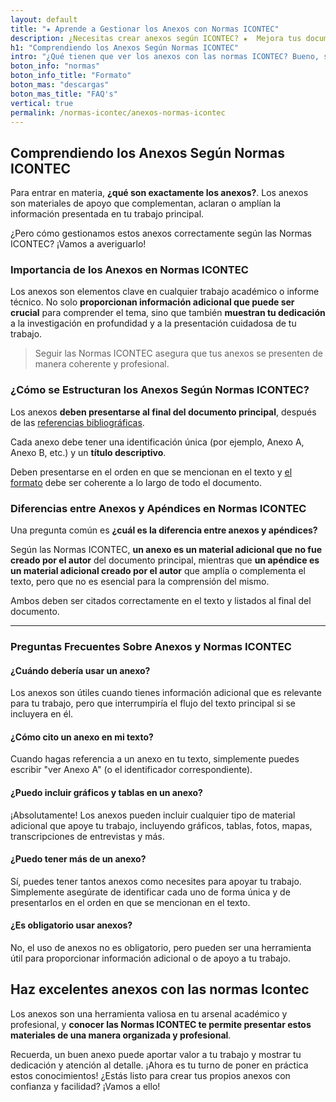 ```yaml
---
layout: default
title: "★ Aprende a Gestionar los Anexos con Normas ICONTEC"
description: ¿Necesitas crear anexos según ICONTEC? ★  Mejora tus documentos aprendiendo a hacer tus anexos con las normas ICONTEC. ¡Entra ya!
h1: "Comprendiendo los Anexos Según Normas ICONTEC"
intro: "¿Qué tienen que ver los anexos con las normas ICONTEC? Bueno, si estás preparando un trabajo académico o profesional en Colombia, es muy probable que debas seguir estas normas."
boton_info: "normas"
boton_info_title: "Formato"
boton_mas: "descargas"
boton_mas_title: "FAQ's"
vertical: true
permalink: /normas-icontec/anexos-normas-icontec
---
```

## Comprendiendo los Anexos Según Normas ICONTEC

Para entrar en materia, **¿qué son exactamente los anexos?**. Los anexos son materiales de apoyo que complementan, aclaran o amplían la información presentada en tu trabajo principal.

¿Pero cómo gestionamos estos anexos correctamente según las Normas ICONTEC? ¡Vamos a averiguarlo!

### Importancia de los Anexos en Normas ICONTEC

Los anexos son elementos clave en cualquier trabajo académico o informe técnico. No solo **proporcionan información adicional que puede ser crucial** para comprender el tema, sino que también **muestran tu dedicación** a la investigación en profundidad y a la presentación cuidadosa de tu trabajo.

>Seguir las Normas ICONTEC asegura que tus anexos se presenten de manera coherente y profesional.

### ¿Cómo se Estructuran los Anexos Según Normas ICONTEC?

Los anexos **deben presentarse al final del documento principal**, después de las [referencias bibliográficas]({{'normas-icontec/citas-referencias-normas-icontec'|relative_url}} "Citas y referencias bibliográficas Normas Icontec").

Cada anexo debe tener una identificación única (por ejemplo, Anexo A, Anexo B, etc.) y un **título descriptivo**.

Deben presentarse en el orden en que se mencionan en el texto y [el formato]({{'normas-icontec/cuerpo-trabajo-normas-icontec'|relative_url}} "Cuerpo del trabajo Normas Icontec") debe ser coherente a lo largo de todo el documento.

### Diferencias entre Anexos y Apéndices en Normas ICONTEC

Una pregunta común es **¿cuál es la diferencia entre anexos y apéndices?**

Según las Normas ICONTEC, **un anexo es un material adicional que no fue creado por el autor** del documento principal, mientras que **un apéndice es un material adicional creado por el autor** que amplía o complementa el texto, pero que no es esencial para la comprensión del mismo.

Ambos deben ser citados correctamente en el texto y listados al final del documento.

----

### Preguntas Frecuentes Sobre Anexos y Normas ICONTEC

#### ¿Cuándo debería usar un anexo?

Los anexos son útiles cuando tienes información adicional que es relevante para tu trabajo, pero que interrumpiría el flujo del texto principal si se incluyera en él.

#### ¿Cómo cito un anexo en mi texto?

Cuando hagas referencia a un anexo en tu texto, simplemente puedes escribir "ver Anexo A" (o el identificador correspondiente).

#### ¿Puedo incluir gráficos y tablas en un anexo?

¡Absolutamente! Los anexos pueden incluir cualquier tipo de material adicional que apoye tu trabajo, incluyendo gráficos, tablas, fotos, mapas, transcripciones de entrevistas y más.

#### ¿Puedo tener más de un anexo?

Sí, puedes tener tantos anexos como necesites para apoyar tu trabajo. Simplemente asegúrate de identificar cada uno de forma única y de presentarlos en el orden en que se mencionan en el texto.

#### ¿Es obligatorio usar anexos?

No, el uso de anexos no es obligatorio, pero pueden ser una herramienta útil para proporcionar información adicional o de apoyo a tu trabajo.

## Haz excelentes anexos con las normas Icontec

Los anexos son una herramienta valiosa en tu arsenal académico y profesional, y **conocer las Normas ICONTEC te permite presentar estos materiales de una manera organizada y profesional**.

Recuerda, un buen anexo puede aportar valor a tu trabajo y mostrar tu dedicación y atención al detalle. ¡Ahora es tu turno de poner en práctica estos conocimientos! ¿Estás listo para crear tus propios anexos con confianza y facilidad? ¡Vamos a ello!
